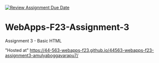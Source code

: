 [![Review Assignment Due Date](https://classroom.github.com/assets/deadline-readme-button-24ddc0f5d75046c5622901739e7c5dd533143b0c8e959d652212380cedb1ea36.svg)](https://classroom.github.com/a/q2-Q7VCy)
# WebApps-F23-Assignment-3
Assignment 3 - Basic HTML

"Hosted at" 
https://44-563-webapps-f23.github.io/44563-webapps-f23-assignment3-amulyaboggavarapu7/


